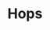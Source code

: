 ---
templateKey: blog-post
title: Hops
description: A bitter, tangy flower used to flavor beer.,
featuredpost: false
featuredimage: /img/Hops.png
sellPrice: 25
tags: 
  - Summer
---